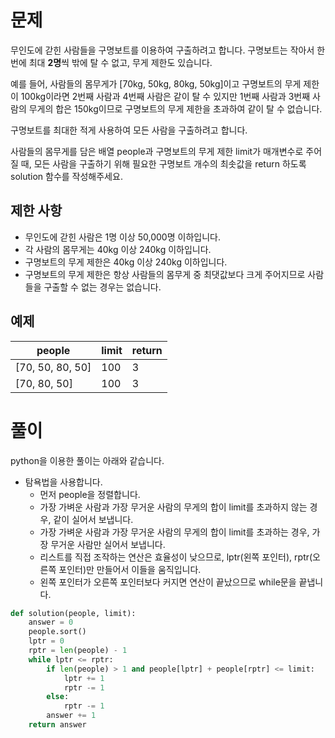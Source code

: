 # 문제

무인도에 갇힌 사람들을 구명보트를 이용하여 구출하려고 합니다. 구명보트는 작아서 한 번에 최대 **2명**씩 밖에 탈 수 없고, 무게 제한도 있습니다.

예를 들어, 사람들의 몸무게가 [70kg, 50kg, 80kg, 50kg]이고 구명보트의 무게 제한이 100kg이라면 2번째 사람과 4번째 사람은 같이 탈 수 있지만 1번째 사람과 3번째 사람의 무게의 합은 150kg이므로 구명보트의 무게 제한을 초과하여 같이 탈 수 없습니다.

구명보트를 최대한 적게 사용하여 모든 사람을 구출하려고 합니다.

사람들의 몸무게를 담은 배열 people과 구명보트의 무게 제한 limit가 매개변수로 주어질 때, 모든 사람을 구출하기 위해 필요한 구명보트 개수의 최솟값을 return 하도록 solution 함수를 작성해주세요.

## 제한 사항

- 무인도에 갇힌 사람은 1명 이상 50,000명 이하입니다.
- 각 사람의 몸무게는 40kg 이상 240kg 이하입니다.
- 구명보트의 무게 제한은 40kg 이상 240kg 이하입니다.
- 구명보트의 무게 제한은 항상 사람들의 몸무게 중 최댓값보다 크게 주어지므로 사람들을 구출할 수 없는 경우는 없습니다.

## 예제

| people | limit | return |
| --- | --- | --- |
| [70, 50, 80, 50] | 100 | 3 |
| [70, 80, 50] | 100 | 3 |

# 풀이

python을 이용한 풀이는 아래와 같습니다.

- 탐욕법을 사용합니다.
    - 먼저 people을 정렬합니다.
    - 가장 가벼운 사람과 가장 무거운 사람의 무게의 합이 limit를 초과하지 않는 경우, 같이 실어서 보냅니다.
    - 가장 가벼운 사람과 가장 무거운 사람의 무게의 합이 limit를 초과하는 경우, 가장 무거운 사람만 실어서 보냅니다.
    - 리스트를 직접 조작하는 연산은 효율성이 낮으므로, lptr(왼쪽 포인터), rptr(오른쪽 포인터)만 만들어서 이들을 움직입니다.
    - 왼쪽 포인터가 오른쪽 포인터보다 커지면 연산이 끝났으므로 while문을 끝냅니다.

```python
def solution(people, limit):
    answer = 0
    people.sort()
    lptr = 0 
    rptr = len(people) - 1
    while lptr <= rptr:
        if len(people) > 1 and people[lptr] + people[rptr] <= limit:
            lptr += 1
            rptr -= 1
        else:
            rptr -= 1
        answer += 1
    return answer
```